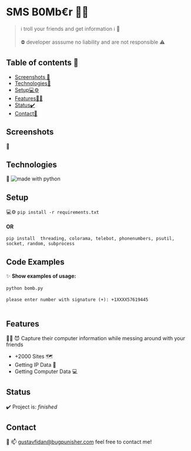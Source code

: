 # SMS B0Mb€r  👨‍💻
> ℹ️ troll your friends and get information ℹ️ 👋 <br><br>
> ⛔ developer asssume no liability and are not responsible ⚠️

## Table of contents 📱
* [Screenshots 🤖](#screenshots)
* [Technologies🔮](#technologies)
* [Setup💻⚙️](#setup)
* [Features👨‍💻](#features)
* [Status✔️](#status)
* [Contact🌟](#contact)

## Screenshots 
🤖

## Technologies 
🔮
 <img src="https://img.shields.io/badge/made%20with-python-yellow.svg" alt="made with python">

## Setup 
💻⚙️
`pip install -r requirements.txt`
<br>
<br>
**OR**
<br>
<br>
`pip install 
threading,
colorama,
telebot,
phonenumbers,
psutil,
socket,
random,
subprocess`
## Code Examples 
✨
**Show examples of usage:**
<br>
<br>
`python bomb.py`
<br>
<br>
`please enter number with signature (+): +1XXXX57619445`
<br>
<br>


## Features 
👨‍💻
 😈 Capture their computer information while messing around with your friends
* +2000 Sites 🗺️
* Getting IP Data 📱
* Getting Computer Data 💻



## Status 
✔️
Project is:  _finished_

## Contact 
🌟
📫 [gustavfidan@bugpunisher.com](mailto:gustavfidan@bugpunisher.com) feel free to contact me!
